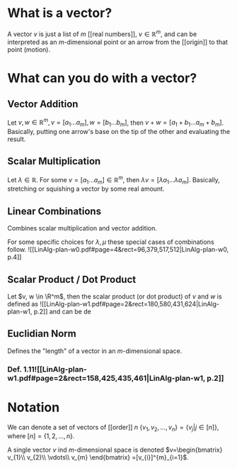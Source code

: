 
# What is a vector?
A vector $v$ is just a list of $m$ [[real numbers]], $v \in \mathbb R^m$, and can be interpreted as an $m$-dimensional point or an arrow from the [[origin]] to that point (motion).


# What can you do with a vector?

## Vector Addition
Let $v, w \in \mathbb R^m, v=[a_{1} \dots a_{m}], w=[b_{1} \dots b_{m}]$, then $v+w = [a_{1} + b_{1} \dots a_{m} + b_{m}]$. Basically, putting one arrow's base on the tip of the other and evaluating the result.


## Scalar Multiplication
Let $\lambda \in \mathbb R$. For some $v = [a_{1} \dots a_{m}] \in \mathbb R^m$, then $\lambda v = [\lambda a_{1} \dots \lambda a_{m}]$. Basically, stretching or squishing a vector by some real amount.


## Linear Combinations
Combines scalar multiplication and vector addition.

For some specific choices for $\lambda, \mu$ these special cases of combinations follow.
![[LinAlg-plan-w0.pdf#page=4&rect=96,379,517,512|LinAlg-plan-w0, p.4]]


## Scalar Product / Dot Product
Let $v, w \in \R^m$, then the scalar product (or dot product) of $v$ and $w$ is defined as
![[LinAlg-plan-w1.pdf#page=2&rect=180,580,431,624|LinAlg-plan-w1, p.2]]
and can be de

## Euclidian Norm
Defines the "length" of a vector in an $m$-dimensional space.

### Def. 1.11![[LinAlg-plan-w1.pdf#page=2&rect=158,425,435,461|LinAlg-plan-w1, p.2]]


# Notation

We can denote a set of vectors of [[order]] $n$ $\{v_{1}, v_{2}, \dots, v_{n}\} = \{v_{j} | j \in [n]\}$, where $[n] = \{1, 2, \dots, n\}$.

A single vector $v$ ind $m$-dimensional space is denoted $v=\begin{bmatrix} v_{1}\\ v_{2}\\ \vdots\\ v_{m} \end{bmatrix} =[v_{i}]^{m}_{i=1}$.